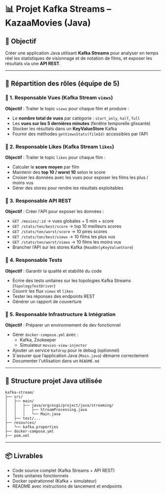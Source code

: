 
# 📊 Projet Kafka Streams – KazaaMovies (Java)

## 🎯 Objectif
Créer une application Java utilisant **Kafka Streams** pour analyser en temps réel les statistiques de visionnage et de notation de films, et exposer les résultats via une **API REST**.

---

## 👥 Répartition des rôles (équipe de 5)

### 👤 1. Responsable **Vues** (Kafka Stream `views`)
**Objectif** : Traiter le topic `views` pour chaque film et produire :
- Le **nombre total de vues** par catégorie : `start_only`, `half`, `full`
- Les **vues sur les 5 dernières minutes** (fenêtre temporelle glissante)
- Stocker les résultats dans un **KeyValueStore** Kafka
- Fournir des méthodes `getViewsStats(filmId)` accessibles par l’API

### 👤 2. Responsable **Likes** (Kafka Stream `likes`)
**Objectif** : Traiter le topic `likes` pour chaque film :
- Calculer le **score moyen** par film
- Maintenir des **top 10 / worst 10** selon le score
- Croiser les données avec les vues pour exposer les films les plus / moins vus
- Gérer des stores pour rendre les résultats exploitables

### 👤 3. Responsable **API REST**
**Objectif** : Créer l'API pour exposer les données :
- `GET /movies/:id` → vues globales + 5 min + score
- `GET /stats/ten/best/score` → top 10 meilleurs scores
- `GET /stats/ten/worst/score` → 10 pires scores
- `GET /stats/ten/best/views` → 10 films les plus vus
- `GET /stats/ten/worst/views` → 10 films les moins vus
- Brancher l’API sur les stores Kafka (`ReadOnlyKeyValueStore`)

### 👤 4. Responsable **Tests**
**Objectif** : Garantir la qualité et stabilité du code
- Écrire des tests unitaires sur les topologies Kafka Streams (`TopologyTestDriver`)
- Couvrir les flux `views` et `likes`
- Tester les réponses des endpoints REST
- Générer un rapport de couverture

### 👤 5. Responsable **Infrastructure & Intégration**
**Objectif** : Préparer un environnement de dev fonctionnel
- Gérer `docker-compose.yml` avec :
  - Kafka, Zookeeper
  - Simulateur `movies-view-injector`
- Ajouter un service `Kafdrop` pour le debug (optionnel)
- S'assurer que l’application Java (`Main.java`) démarre correctement
- Documenter l'utilisation dans un `README.md`

---

## 🧱 Structure projet Java utilisée

```
kafka-stream/
├── src/
│   ├── main/
│   │   ├── java/org/esgi/project/java/streaming/
│   │   │   ├── StreamProcessing.java
│   │   │   └── Main.java
│   ├── test/...
├── resources/
│   └── kafka.properties
├── docker-compose.yml
├── pom.xml
```

---

## 📦 Livrables
- Code source complet (Kafka Streams + API REST)
- Tests unitaires fonctionnels
- Docker opérationnel (Kafka + simulateur)
- README avec instructions de lancement et endpoints

